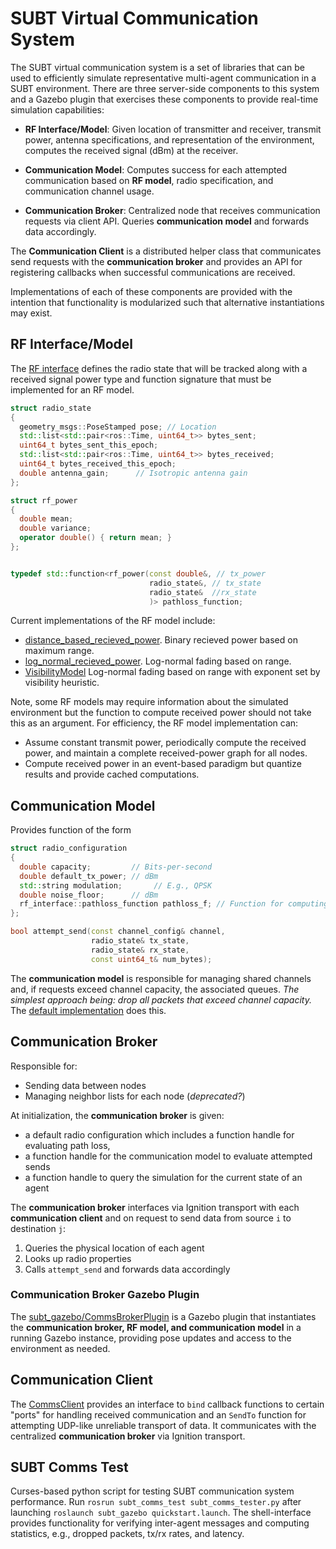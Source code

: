 # SUBT Virtual Communication System

The SUBT virtual communication system is a set of libraries that can
be used to efficiently simulate representative multi-agent
communication in a SUBT environment. There are three server-side
components to this system and a Gazebo plugin that exercises these
components to provide real-time simulation capabilities:

- **RF Interface/Model**: Given location of transmitter and receiver,
  transmit power, antenna specifications, and representation of the
  environment, computes the received signal (dBm) at the receiver.

- **Communication Model**: Computes success for each attempted communication
  based on **RF model**, radio specification, and communication channel usage.

- **Communication Broker**: Centralized node that receives communication
  requests via client API. Queries **communication model** and forwards data
  accordingly.

The **Communication Client** is a distributed helper class that
  communicates send requests with the **communication broker** and
  provides an API for registering callbacks when successful
  communications are received.

Implementations of each of these components are provided with the intention that
functionality is modularized such that alternative instantiations may exist.

## RF Interface/Model

The [RF
interface](subt_rf_interface/include/subt_rf_interface/subt_rf_interface.h)
defines the radio state that will be tracked along with a received
signal power type and function signature that must be implemented for
an RF model.

``` c++
struct radio_state
{
  geometry_msgs::PoseStamped pose; // Location
  std::list<std::pair<ros::Time, uint64_t>> bytes_sent;
  uint64_t bytes_sent_this_epoch;
  std::list<std::pair<ros::Time, uint64_t>> bytes_received;
  uint64_t bytes_received_this_epoch;
  double antenna_gain;      // Isotropic antenna gain
};

struct rf_power
{
  double mean;
  double variance;
  operator double() { return mean; }
};


typedef std::function<rf_power(const double&, // tx_power
                               radio_state&, // tx_state
                               radio_state&  //rx_state
                               )> pathloss_function;

```

Current implementations of the RF model include:

- [distance_based_recieved_power](subt_rf_interface/include/subt_rf_interface/subt_rf_interface.h#lines-40).
Binary recieved power based on maximum range.
- [log_normal_recieved_power](subt_rf_interface/include/subt_rf_interface/subt_rf_interface.h#lines-45).
Log-normal fading based on range.
- [VisibilityModel](subt_gazebo_los_model/include/subt_gazebo_los_model/visibility_rf_model.h#lines52)
Log-normal fading based on range with exponent set by visibility heuristic.

Note, some RF models may require information about the simulated
environment but the function to compute received power should not take
this as an argument. For efficiency, the RF model implementation
can:

- Assume constant transmit power, periodically compute the received power, and
  maintain a complete received-power graph for all nodes.
- Compute received power in an event-based paradigm but quantize results and
  provide cached computations.

## Communication Model

Provides function of the form

```c++
struct radio_configuration
{
  double capacity;         // Bits-per-second
  double default_tx_power; // dBm
  std::string modulation;       // E.g., QPSK
  double noise_floor;      // dBm
  rf_interface::pathloss_function pathloss_f; // Function for computing pathloss
};

bool attempt_send(const channel_config& channel,
                  radio_state& tx_state,
                  radio_state& rx_state,
                  const uint64_t& num_bytes);
```

The **communication model** is responsible for managing shared
channels and, if requests exceed channel capacity, the associated
queues. *The simplest approach being: drop all packets that exceed
channel capacity.* The [default
implementation](subt_communication_model/include/subt_communication_model/subt_communication_model.h)
does this.

## Communication Broker

Responsible for:

- Sending data between nodes
- Managing neighbor lists for each node (*deprecated?*)

At initialization, the **communication broker** is given:

- a default radio configuration which includes a function handle for
  evaluating path loss,
- a function handle for the communication model to evaluate attempted sends
- a function handle to query the simulation for the current state of
  an agent

The **communication broker** interfaces via Ignition transport with
each **communication client** and on request to send data from source
`i` to destination `j`:

1. Queries the physical location of each agent
2. Looks up radio properties
3. Calls `attempt_send` and forwards data accordingly

### Communication Broker Gazebo Plugin

The
[subt_gazebo/CommsBrokerPlugin](../subt_gazebo/src/CommsBrokerPlugin.cc)
is a Gazebo plugin that instantiates the **communication broker, RF
model, and communication model** in a running Gazebo instance,
providing pose updates and access to the environment as needed.

## Communication Client

The
[CommsClient](subt_communication_broker/include/subt_communication_broker/subt_communication_client.h)
provides an interface to `bind` callback functions to certain "ports"
for handling received communication and an `SendTo` function for
attempting UDP-like unreliable transport of data. It communicates with
the centralized **communication broker** via Ignition transport.

## SUBT Comms Test

Curses-based python script for testing SUBT communication system
performance. Run `rosrun subt_comms_test subt_comms_tester.py` after
launching `roslaunch subt_gazebo quickstart.launch`. The
shell-interface provides functionality for verifying inter-agent
messages and computing statistics, e.g., dropped packets, tx/rx rates,
and latency.
